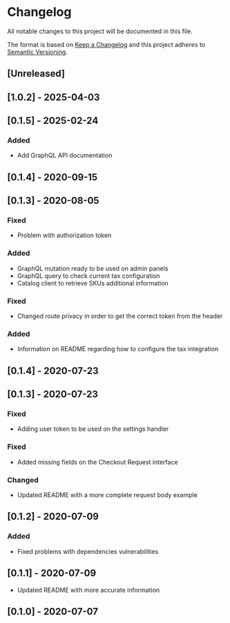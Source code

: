 # Changelog

All notable changes to this project will be documented in this file.

The format is based on [Keep a Changelog](http://keepachangelog.com/en/1.0.0/)
and this project adheres to [Semantic Versioning](http://semver.org/spec/v2.0.0.html).

## [Unreleased]

## [1.0.2] - 2025-04-03

## [0.1.5] - 2025-02-24

### Added

- Add GraphQL API documentation

## [0.1.4] - 2020-09-15

## [0.1.3] - 2020-08-05
### Fixed
- Problem with authorization token

### Added
- GraphQL mutation ready to be used on admin panels
- GraphQL query to check current tax configuration
- Catalog client to retrieve SKUs additional information

### Fixed
- Changed route privacy in order to get the correct token from the header

### Added
- Information on README regarding how to configure the tax integration

## [0.1.4] - 2020-07-23

## [0.1.3] - 2020-07-23
### Fixed
- Adding user token to be used on the settings handler

### Fixed
- Added missing fields on the Checkout Request interface
### Changed
- Updated README with a more complete request body example

## [0.1.2] - 2020-07-09
### Added
- Fixed problems with dependencies vulnerabilities

## [0.1.1] - 2020-07-09
- Updated README with more accurate information

## [0.1.0] - 2020-07-07

